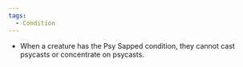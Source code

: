 ```yaml
---
tags:
  - Condition
---
```

- When a creature has the Psy Sapped condition, they cannot cast psycasts or concentrate on psycasts.
